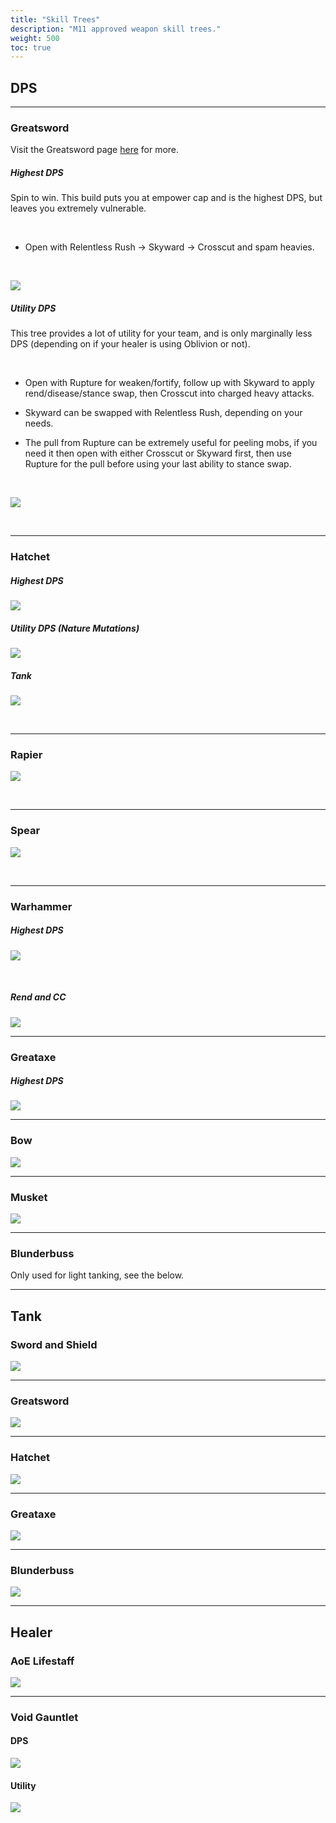 ```yaml
---
title: "Skill Trees"
description: "M11 approved weapon skill trees."
weight: 500
toc: true
---
```

<style>

.content img{
    max-width:100%;
}
  @media(max-width: 775px) {
  .content img {
    max-width:100%;
  }
</style>


## DPS

---

### Greatsword

Visit the Greatsword page <a href="/nw/brimstone/gs/" target="_blank">here</a> for more.

##### Highest DPS

Spin to win. This build puts you at empower cap and is the highest DPS, but leaves you extremely vulnerable.

<br>

- Open with Relentless Rush -> Skyward -> Crosscut and spam heavies.

<br>

<a href="https://i.imgur.com/nHtKdAE.png" target="_blank"><img class="skilltree" src="https://i.imgur.com/nHtKdAE.png"></img></a>

##### Utility DPS

This tree provides a lot of utility for your team, and is only marginally less DPS (depending on if your healer is using Oblivion or not).

<br>

- Open with Rupture for weaken/fortify, follow up with Skyward to apply rend/disease/stance swap, then Crosscut into charged heavy attacks.

- Skyward can be swapped with Relentless Rush, depending on your needs.

- The pull from Rupture can be extremely useful for peeling mobs, if you need it then open with either Crosscut or Skyward first, then use Rupture for the pull before using your last ability to stance swap.

<br>

<a href="https://i.imgur.com/gSoA8Ob.png" target="_blank"><img class="skilltree" src="https://i.imgur.com/gSoA8Ob.png"></img></a>

<br>

---

<script async src="https://pagead2.googlesyndication.com/pagead/js/adsbygoogle.js?client=ca-pub-6183346058041496"
     crossorigin="anonymous"></script>
<ins class="adsbygoogle"
     style="display:block; text-align:center;"
     data-ad-layout="in-article"
     data-ad-format="fluid"
     data-ad-client="ca-pub-6183346058041496"
     data-ad-slot="7426281108"></ins>
<script>
     (adsbygoogle = window.adsbygoogle || []).push({});
</script>


### Hatchet

##### Highest DPS

<a href="https://i.imgur.com/6pCHPXw.png" target="_blank"><img class="skilltree" src="https://i.imgur.com/6pCHPXw.png"></img></a>

##### Utility DPS (Nature Mutations)

<a href="https://i.imgur.com/JS1ZNRT.png" target="_blank"><img class="skilltree" src="https://i.imgur.com/JS1ZNRT.png"></img></a>

##### Tank

<a href="https://i.imgur.com/HE5lwKj.png" target="_blank"><img class="skilltree" src="https://i.imgur.com/HE5lwKj.png"></img></a>

<br>

---

### Rapier

<a href="https://i.imgur.com/pW1w9Sq.png" target="_blank"><img class="skilltree" src="https://i.imgur.com/pW1w9Sq.png"></img></a>

<br>

---


### Spear

<a href="https://i.imgur.com/zYeG1jA.png" target="_blank"><img class="skilltree" src="https://i.imgur.com/zYeG1jA.png"></img></a>

<br>

---

<script async src="https://pagead2.googlesyndication.com/pagead/js/adsbygoogle.js?client=ca-pub-6183346058041496"
     crossorigin="anonymous"></script>
<ins class="adsbygoogle"
     style="display:block; text-align:center;"
     data-ad-layout="in-article"
     data-ad-format="fluid"
     data-ad-client="ca-pub-6183346058041496"
     data-ad-slot="7426281108"></ins>
<script>
     (adsbygoogle = window.adsbygoogle || []).push({});
</script>


### Warhammer

##### Highest DPS

<a href="https://i.imgur.com/tge1aaG.png" target="_blank"><img class="skilltree" src="https://i.imgur.com/tge1aaG.png"></img></a>

<br>

##### Rend and CC

<a href="https://i.imgur.com/z06JhJg.png" target="_blank"><img class="skilltree" src="https://i.imgur.com/z06JhJg.png"></img></a>


---

### Greataxe
##### Highest DPS

<a href="https://i.imgur.com/MzMdcCR.png" target="_blank"><img class="skilltree" src="https://i.imgur.com/MzMdcCR.png"></img></a>


---

<script async src="https://pagead2.googlesyndication.com/pagead/js/adsbygoogle.js?client=ca-pub-6183346058041496"
     crossorigin="anonymous"></script>
<ins class="adsbygoogle"
     style="display:block; text-align:center;"
     data-ad-layout="in-article"
     data-ad-format="fluid"
     data-ad-client="ca-pub-6183346058041496"
     data-ad-slot="7426281108"></ins>
<script>
     (adsbygoogle = window.adsbygoogle || []).push({});
</script>



### Bow

<a href="https://i.imgur.com/43ojXgi.png" target="_blank"><img class="skilltree" src="https://i.imgur.com/43ojXgi.png"></img></a>

---


<script async src="https://pagead2.googlesyndication.com/pagead/js/adsbygoogle.js?client=ca-pub-6183346058041496"
     crossorigin="anonymous"></script>
<ins class="adsbygoogle"
     style="display:block; text-align:center;"
     data-ad-layout="in-article"
     data-ad-format="fluid"
     data-ad-client="ca-pub-6183346058041496"
     data-ad-slot="7426281108"></ins>
<script>
     (adsbygoogle = window.adsbygoogle || []).push({});
</script>


### Musket

<a href="https://i.imgur.com/G2jBaRC.png" target="_blank"><img class="skilltree" src="https://i.imgur.com/G2jBaRC.png"></img></a>

---

### Blunderbuss
Only used for light tanking, see the below.

---

<script async src="https://pagead2.googlesyndication.com/pagead/js/adsbygoogle.js?client=ca-pub-6183346058041496"
     crossorigin="anonymous"></script>
<ins class="adsbygoogle"
     style="display:block; text-align:center;"
     data-ad-layout="in-article"
     data-ad-format="fluid"
     data-ad-client="ca-pub-6183346058041496"
     data-ad-slot="7426281108"></ins>
<script>
     (adsbygoogle = window.adsbygoogle || []).push({});
</script>


## Tank

### Sword and Shield

<a href="https://i.imgur.com/Ot8kC9m.png" target="_blank"><img class="skilltree" src="https://i.imgur.com/Ot8kC9m.png"></img></a>

---

### Greatsword

<a href="https://i.imgur.com/p0mm5jv.png" target="_blank"><img class="skilltree" src="https://i.imgur.com/p0mm5jv.png"></img></a>

---

### Hatchet

<a href="https://i.imgur.com/HE5lwKj.png" target="_blank"><img class="skilltree" src="https://i.imgur.com/HE5lwKj.png"></img></a>

---

<script async src="https://pagead2.googlesyndication.com/pagead/js/adsbygoogle.js?client=ca-pub-6183346058041496"
     crossorigin="anonymous"></script>
<ins class="adsbygoogle"
     style="display:block; text-align:center;"
     data-ad-layout="in-article"
     data-ad-format="fluid"
     data-ad-client="ca-pub-6183346058041496"
     data-ad-slot="7426281108"></ins>
<script>
     (adsbygoogle = window.adsbygoogle || []).push({});
</script>

 
### Greataxe

<a href="https://i.imgur.com/MzMdcCR.png" target="_blank"><img class="skilltree" src="https://i.imgur.com/MzMdcCR.png"></img></a>

---

### Blunderbuss

<a href="https://i.imgur.com/h0D0cS5.png" target="_blank"><img class="skilltree" src="https://i.imgur.com/h0D0cS5.png"></img></a>

---

## Healer

### AoE Lifestaff

<a href="https://i.imgur.com/z5J2P5h.png" target="_blank"><img class="skilltree" src="https://i.imgur.com/z5J2P5h.png"></img></a>

---

<script async src="https://pagead2.googlesyndication.com/pagead/js/adsbygoogle.js?client=ca-pub-6183346058041496"
     crossorigin="anonymous"></script>
<ins class="adsbygoogle"
     style="display:block; text-align:center;"
     data-ad-layout="in-article"
     data-ad-format="fluid"
     data-ad-client="ca-pub-6183346058041496"
     data-ad-slot="7426281108"></ins>
<script>
     (adsbygoogle = window.adsbygoogle || []).push({});
</script>


### Void Gauntlet

#### DPS

<a href="https://i.imgur.com/JSJQJPy.png" target="_blank"><img class="skilltree" src="https://i.imgur.com/JSJQJPy.png"></img></a>

#### Utility

<a href="https://i.imgur.com/N87wyjK.png" target="_blank"><img class="skilltree" src="https://i.imgur.com/N87wyjK.png"></img></a>



<script async src="https://pagead2.googlesyndication.com/pagead/js/adsbygoogle.js?client=ca-pub-6183346058041496"
     crossorigin="anonymous"></script>
<ins class="adsbygoogle"
     style="display:block; text-align:center;"
     data-ad-layout="in-article"
     data-ad-format="fluid"
     data-ad-client="ca-pub-6183346058041496"
     data-ad-slot="7426281108"></ins>
<script>
     (adsbygoogle = window.adsbygoogle || []).push({});
</script>